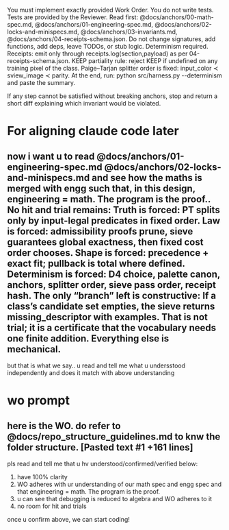 You must implement exactly provided Work Order. You do not write tests. Tests are provided by the Reviewer.
Read first: @docs/anchors/00-math-spec.md, @docs/anchors/01-engineering-spec.md, @docs/anchors/02-locks-and-minispecs.md, @docs/anchors/03-invariants.md, @docs/anchors/04-receipts-schema.json.
Do not change signatures, add functions, add deps, leave TODOs, or stub logic.
Determinism required.
Receipts: emit only through receipts.log(section,payload) as per 04-receipts-schema.json.
KEEP partiality rule: reject KEEP if undefined on any training pixel of the class.
Paige–Tarjan splitter order is fixed: input_color ≺ sview_image ≺ parity.
At the end, run:
python src/harness.py --determinism and paste the summary.

If any step cannot be satisfied without breaking anchors, stop and return a short diff explaining which invariant would be violated. 


# For aligning claude code later
 now i want u to read @docs/anchors/01-engineering-spec.md @docs/anchors/02-locks-and-minispecs.md and see how the maths is merged with engg such that, in this 
design, engineering = math. The program is the proof.. 
No hit and trial remains:
Truth is forced: PT splits only by input-legal predicates in fixed order.
Law is forced: admissibility proofs prune, sieve guarantees global exactness, then fixed cost order chooses.
Shape is forced: precedence + exact fit; pullback is total where defined.
Determinism is forced: D4 choice, palette canon, anchors, splitter order, sieve pass order, receipt hash.
The only “branch” left is constructive:
If a class’s candidate set empties, the sieve returns missing_descriptor with examples. That is not trial; it is a certificate that the vocabulary needs one finite 
addition. Everything else is mechanical.
---
but that is what we say.. u read and tell me what u undersstood independently and does it match with above understanding 

# wo prompt
here is the WO. do refer to @docs/repo_structure_guidelines.md to knw the folder structure.
  [Pasted text #1 +161 lines]
  ---
  pls read and tell me that u hv understood/confirmed/verified below:
  1. have 100% clarity
  2. WO adheres with ur understanding of our math spec and engg spec and that engineering = math. The program is the proof.
  3. u can see that debugging is reduced to algebra and WO adheres to it 
  4. no room for hit and trials

once u confirm above, we can start coding!